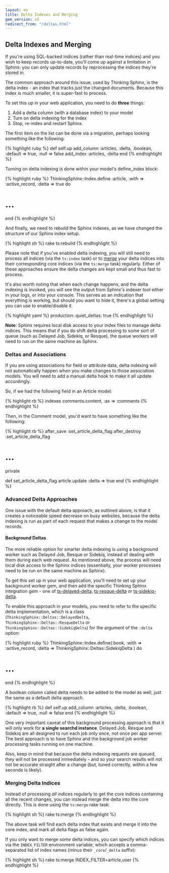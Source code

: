 ```yaml
---
layout: en
title: Delta Indexes and Merging
gem_version: v5
redirect_from: "/deltas.html"
---
```


## Delta Indexes and Merging

If you're using SQL-backed indices (rather than real-time indices) and you wish to keep records up-to-date, you'll come up against a limitation in Sphinx: you can only update records by reprocessing the indices they're stored in.

The common approach around this issue, used by Thinking Sphinx, is the delta index - an index that tracks _just_ the changed documents. Because this index is much smaller, it is super-fast to process.

To set this up in your web application, you need to do **three** things:

1. Add a delta column (with a database index) to your model
2. Turn on delta indexing for the index
3. Stop, re-index and restart Sphinx.

The first item on the list can be done via a migration, perhaps looking something like the following:

{% highlight ruby %}
def self.up
  add_column :articles, :delta, :boolean, :default => true,
    :null => false
  add_index :articles, :delta
end
{% endhighlight %}

Turning on delta indexing is done within your model's define_index block:

{% highlight ruby %}
ThinkingSphinx::Index.define :article, :with => :active_record,
  :delta => true do
  # ...
end
{% endhighlight %}

And finally, we need to rebuild the Sphinx indexes, as we have changed the structure of our Sphinx index setup.

{% highlight sh %}
rake ts:rebuild
{% endhighlight %}

Please note that if you've enabled delta indexing, you will still need to process all indices (via the `ts:index` task) or to [merge](#merging-delta-indices) your delta indices into their corresponding core indices (via the `ts:merge` task) regularly. Either of these approaches ensure the delta changes are kept small and thus fast to process.

It's also worth noting that when each change happens, and the delta indexing is invoked, you will see the output from Sphinx's indexer tool either in your logs, or into your console. This serves as an indication that everything is working, but should you want to hide it, there's a global setting you can use to enable/disable it.

{% highlight yaml %}
production:
  quiet_deltas: true
{% endhighlight %}

<div class="note">
  <p><strong>Note</strong>: Sphinx requires local disk access to your index files to manage delta indices. This means that if you do shift delta processing to some sort of queue (such as Delayed Job, Sidekiq, or Resque), the queue workers will need to run on the same machine as Sphinx.</p>
</div>

### Deltas and Associations

If you are using associations for field or attribute data, delta indexing will not automatically happen when you make changes to those association models. You will need to add a manual delta hook to make it all update accordingly.

So, if we had the following field in an Article model:

{% highlight rb %}
indexes comments.content, :as => :comments
{% endhighlight %}

Then, in the Comment model, you'd want to have something like the following:

{% highlight rb %}
after_save :set_article_delta_flag
after_destroy :set_article_delta_flag

# ...

private

def set_article_delta_flag
  article.update :delta => true
end
{% endhighlight %}

### Advanced Delta Approaches

One issue with the default delta approach, as outlined above, is that it creates a noticeable speed decrease on busy websites, because the delta indexing is run as part of each request that makes a change to the model records.

#### Background Deltas

The more reliable option for smarter delta indexing is using a background worker such as Delayed Job, Resque or Sidekiq, instead of dealing with them during each web request. As mentioned above, the process will need local disk access to the Sphinx indices (essentially, your worker processes need to be run on the same machine as Sphinx).

To get this set up in your web application, you'll need to set up your background worker gem, and then add the specific Thinking Sphinx integration gem - one of [ts-delayed-delta](https://github.com/pat/ts-delayed-delta), [ts-resque-delta](https://github.com/pat/ts-resque-delta) or [ts-sidekiq-delta](https://github.com/pat/ts-sidekiq-delta).

To enable this approach in your models, you need to refer to the specific delta implementation, which is a class (`ThinkingSphinx::Deltas::DelayedDelta`, `ThinkingSphinx::Deltas::ResqueDelta` or `ThinkingSphinx::Deltas::SidekiqDelta`) for the argument of the `:delta` option:

{% highlight ruby %}
ThinkingSphinx::Index.define(:book,
  :with  => :active_record,
  :delta => ThinkingSphinx::Deltas::SidekiqDelta
) do
  # ...
end
{% endhighlight %}

A boolean column called delta needs to be added to the model as well, just the same as a default delta approach.

{% highlight rb %}
def self.up
  add_column :articles, :delta, :boolean, :default => true,
    :null => false
end
{% endhighlight %}

One very important caveat of this background processing approach is that it will only work for **a single searchd instance**. Delayed Job, Resque and Sidekiq are all designed to run each job only once, not once per app server. The best approach is to have Sphinx and the background job worker processing tasks running on one machine.

Also, keep in mind that because the delta indexing requests are queued, they will not be processed immediately - and so your search results will not not be accurate straight after a change (but, tuned correctly, within a few seconds is likely).

### Merging Delta Indices

Instead of processing _all_ indices regularly to get the core indices containing all the recent changes, you can instead merge the delta into the core directly. This is done using the `ts:merge` rake task:

{% highlight sh %}
rake ts:merge
{% endhighlight %}

The above task will find each delta index that exists and merge it into the core index, and mark all delta flags as false again.

If you only want to merge _some_ delta indices, you can specify which indices via the `INDEX_FILTER` environment variable, which accepts a comma-separated list of index names (minus their `_core`/`_delta` suffix):

{% highlight sh %}
rake ts:merge INDEX_FILTER=article,user
{% endhighlight %}
